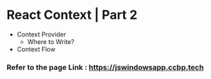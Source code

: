 # React Context | Part 2

- Context Provider
  - Where to Write?
- Context Flow

### Refer to the page Link : https://jswindowsapp.ccbp.tech
